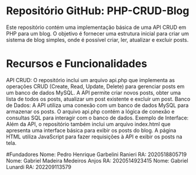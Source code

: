 # Repositório GitHub: PHP-CRUD-Blog
Este repositório contém uma implementação básica de uma API CRUD em PHP para um blog. O objetivo é fornecer uma estrutura inicial para criar um sistema de blog simples, onde é possível criar, ler, atualizar e excluir posts.

# Recursos e Funcionalidades
API CRUD: O repositório inclui um arquivo api.php que implementa as operações CRUD (Create, Read, Update, Delete) para gerenciar posts em um banco de dados MySQL. A API permite criar novos posts, obter uma lista de todos os posts, atualizar um post existente e excluir um post.
Banco de Dados: A API utiliza uma conexão com um banco de dados MySQL para armazenar os posts. O arquivo api.php contém a lógica de conexão e consultas SQL para interagir com o banco de dados.
Exemplo de Interface: Além da API, o repositório também inclui um arquivo index.html que apresenta uma interface básica para exibir os posts do blog. A página HTML utiliza JavaScript para fazer requisições à API e exibir os posts na tela.

#Fundadores
Nome: Pedro Henrique Garbelini Ranieri RA: 2020518805719 
Nome: Gabriel Madeira Medeiros Anjos RA: 2020514923415 
Nome: Gabriel Lunardi RA: 202209113579
